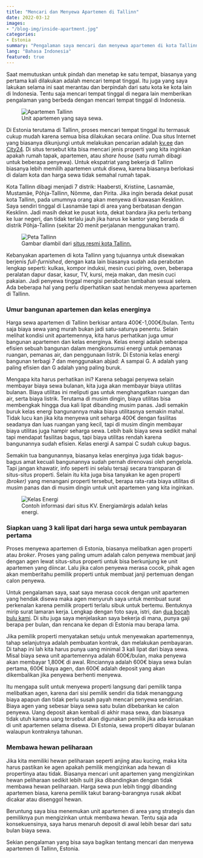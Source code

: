 ```yaml
---
title: "Mencari dan Menyewa Apartemen di Tallinn"
date: 2022-03-12
images:
- "/blog-img/inside-apartment.jpg"
categories:
- Estonia
summary: "Pengalaman saya mencari dan menyewa apartemen di kota Tallinn, Estonia."
lang: "Bahasa Indonesia"
featured: true
---
```


Saat memutuskan untuk pindah dan menetap ke satu tempat, biasanya yang pertama kali dilakukan adalah mencari tempat tinggal. Itu juga yang saya lakukan selama ini saat merantau dan berpindah dari satu kota ke kota lain di Indonesia. Tentu saja mencari tempat tinggal di negara lain memberikan pengalaman yang berbeda dengan mencari tempat tinggal di Indonesia.

<div class="text-center">
<figure class="figure">
<img src="/blog-img/inside-apartment.jpg" class="figure-img img-fluid" alt="Apartemen Tallinn" />
<figcaption class="figure-caption text-center">Unit apartemen yang saya sewa.</figcaption>
</figure>
</div>

Di Estonia terutama di Tallinn, proses mencari tempat tinggal itu termasuk cukup mudah karena semua bisa dilakukan secara *online*. Dua situs Internet yang biasanya dikunjungi untuk melakukan pencarian adalah [kv.ee](https://www.kv.ee) dan [City24](https://www.city24.ee). Di situs tersebut kita bisa mencari jenis properti yang kita inginkan apakah rumah tapak, apartemen, atau *share house* (satu rumah dibagi untuk beberapa penyewa). Untuk ekspatriat yang bekerja di Tallinn biasanya lebih memilih apartemen untuk disewa, karena biasanya berlokasi di dalam kota dan harga sewa tidak semahal rumah tapak.

Kota Tallinn dibagi menjadi 7 distrik: Haabersti, Kristiine, Lasnamäe, Mustamäe, Põhja-Tallinn, Nõmme, dan Pirita. Jika ingin berada dekat pusat kota Tallinn, pada umumnya orang akan menyewa di kawasan Kesklinn. Saya sendiri tinggal di Lasnamäe tapi di area yang berbatasan dengan Kesklinn. Jadi masih dekat ke pusat kota, dekat bandara jika perlu terbang ke luar negeri, dan tidak terlalu jauh jika harus ke kantor yang berada di distrik Põhja-Tallinn (sekitar 20 menit perjalanan menggunakan tram).

<div class="text-center">
<figure class="figure">
<img src="/blog-img/tallinn_map.jpeg" class="figure-img img-fluid" alt="Peta Tallinn" />
<figcaption class="figure-caption text-center">Gambar diambil dari <a href="https://www.tallinn.ee/eng/districts" target="_blank">situs resmi kota Tallinn.</a></figcaption>
</figure>
</div>

Kebanyakan apartemen di kota Tallinn yang tujuannya untuk disewakan berjenis *full-furnished*, dengan kata lain biasanya sudah ada perabotan lengkap seperti: kulkas, kompor induksi, mesin cuci piring, oven, beberapa peralatan dapur dasar, kasur, TV, kursi, meja makan, dan mesin cuci pakaian. Jadi penyewa tinggal mengisi perabotan tambahan sesuai selera. Ada beberapa hal yang perlu diperhatikan saat hendak menyewa apartemen di Tallinn.

### Umur bangunan apartemen dan kelas energinya

Harga sewa apartemen di Tallinn berkisar antara 400€-1,000€/bulan. Tentu saja biaya sewa yang murah bukan jadi satu-satunya penentu. Selain melihat kondisi unit apartemennya, kita harus perhatikan juga umur bangunan apartemen dan kelas energinya. Kelas energi adalah seberapa efisien sebuah bangunan dalam mengkonsumsi energi untuk pemanas ruangan, pemanas air, dan penggunaan listrik. Di Estonia kelas energi bangunan terbagi 7 dan menggunakan abjad: A sampai G. A adalah yang paling efisien dan G adalah yang paling buruk.

Mengapa kita harus perhatikan ini? Karena sebagai penyewa selain membayar biaya sewa bulanan, kita juga akan membayar biaya utilitas bulanan. Biaya utilitas ini meliputi gas untuk menghangatkan ruangan dan air, serta biaya listrik. Terutama di musim dingin, biaya utilitas bisa membengkak hingga dua kali lipat dibanding musim panas. Jadi semakin buruk kelas energi bangunannya maka biaya utilitasnya semakin mahal. Tidak lucu kan jika kita menyewa unit seharga 400€ dengan fasilitas seadanya dan luas ruangan yang kecil, tapi di musim dingin membayar biaya utilitas juga hampir seharga sewa. Lebih baik biaya sewa sedikit mahal tapi mendapat fasilitas bagus, tapi biaya utilitas rendah karena bangunannya sudah efisien. Kelas energi A sampai C sudah cukup bagus.

Semakin tua bangunannya, biasanya kelas energinya juga tidak bagus-bagus amat kecuali bangunannya sudah pernah direnovasi oleh pengelola. Tapi jangan khawatir, info seperti ini selalu tersaji secara transparan di situs-situs properti. Selain itu kita juga bisa tanyakan ke agen properti *(broker)* yang menangani properti tersebut, berapa rata-rata biaya utilitas di musim panas dan di musim dingin untuk unit apartemen yang kita inginkan.

<div class="text-center">
<figure class="figure">
<img src="/blog-img/korterid-energiamargis.png" class="figure-img img-fluid" alt="Kelas Energi" />
<figcaption class="figure-caption text-center">Contoh informasi dari situs KV. Energiamärgis adalah kelas energi.</a></figcaption>
</figure>
</div>

### Siapkan uang 3 kali lipat dari harga sewa untuk pembayaran pertama

Proses menyewa apartemen di Estonia, biasanya melibatkan agen properti atau *broker*. Proses yang paling umum adalah calon penyewa membuat janji dengan agen lewat situs-situs properti untuk bisa berkunjung ke unit apartemen yang diincar. Lalu jika calon penyewa merasa cocok, pihak agen akan memberitahu pemilik properti untuk membuat janji pertemuan dengan calon penyewa.

Untuk pengalaman saya, saat saya merasa cocok dengan unit apartemen yang hendak disewa maka agen menyuruh saya untuk membuat surat perkenalan karena pemilik properti terlalu sibuk untuk bertemu. Bentuknya mirip surat lamaran kerja. Lengkap dengan foto saya, istri, dan [dua bocah bulu kami](https://www.asepbagja.com/id/pribadi/memindahkan-kucing-indonesia-estonia). Di situ juga saya menjelaskan saya bekerja di mana, punya gaji berapa per bulan, dan rencana ke depan di Estonia mau berapa lama.

Jika pemilik properti menyatakan setuju untuk menyewakan apartemennya, tahap selanjutnya adalah pembuatan kontrak, dan melakukan pembayaran. Di tahap ini lah kita harus punya uang minimal 3 kali lipat dari biaya sewa. Misal biaya sewa unit apartemennya adalah 600€/bulan, maka penyewa akan membayar 1,800€ di awal. Rinciannya adalah 600€ biaya sewa bulan pertama, 600€ biaya agen, dan 600€ adalah deposit yang akan dikembalikan jika penyewa berhenti menyewa.

Itu mengapa sulit untuk menyewa properti langsung dari pemilik tanpa melibatkan agen, karena dari sisi pemilik sendiri dia tidak menanggung biaya apapun dan tidak perlu susah payah mencari penyewa sendirian. Biaya agen yang sebesar biaya sewa satu bulan dibebankan ke calon penyewa. Uang deposit akan kembali di akhir masa sewa, dan biasanya tidak utuh karena uang tersebut akan digunakan pemilik jika ada kerusakan di unit apartemen selama disewa. Di Estonia, sewa properti dibayar bulanan walaupun kontraknya tahunan.

### Membawa hewan peliharaan

Jika kita memiliki hewan peliharaan seperti anjing atau kucing, maka kita harus pastikan ke agen apakah pemilik mengizinkan ada hewan di propertinya atau tidak. Biasanya mencari unit apartemen yang mengizinkan hewan peliharaan sedikit lebih sulit jika dibandingkan dengan tidak membawa hewan peliharaan. Harga sewa pun lebih tinggi dibanding apartemen biasa, karena pemilik takut barang-barangnya rusak akibat dicakar atau disenggol hewan.

Beruntung saya bisa menemukan unit apartemen di area yang strategis dan pemiliknya pun mengizinkan untuk membawa hewan. Tentu saja ada konsekuensinya, saya harus menaruh deposit di awal lebih besar dari satu bulan biaya sewa.

Sekian pengalaman yang bisa saya bagikan tentang mencari dan menyewa apartemen di Tallinn, Estonia.
